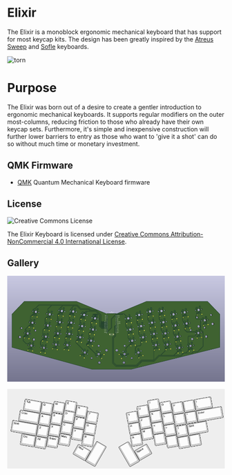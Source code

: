 # Elixir

The Elixir is a monoblock ergonomic mechanical keyboard that has support for most keycap kits. The design has been greatly inspired by the [Atreus](https://github.com/technomancy/atreus) [Sweep](https://github.com/davidphilipbarr/Sweep) and [Sofle](https://github.com/josefadamcik/SofleKeyboard) keyboards.

![torn](./doc/img/torn.jpg)

# Purpose

The Elixir was born out of a desire to create a gentler introduction to ergonomic mechanical keyboards. It supports regular modifiers on the outer most-columns, reducing friction to those who already have their own keycap sets. Furthermore, it's simple and inexpensive construction will further lower barriers to entry as those who want to 'give it a shot' can do so without much time or monetary investment.

## QMK Firmware

- [QMK](https://docs.qmk.fm/#/) Quantum Mechanical Keyboard firmware

## License

![Creative Commons License](https://i.creativecommons.org/l/by-nc/4.0/88x31.png)

The Elixir Keyboard is licensed under [Creative Commons Attribution-NonCommercial 4.0 International License](https://creativecommons.org/licenses/by-nc/4.0).

## Gallery

![PCB](./doc/img/elixir-pcb-front.png)

![Layout](./doc/img/elixir-layout.png)

